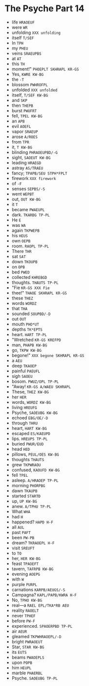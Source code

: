 # The Psyche Part 14

* life `HRAOEUF`
* were `WR`
* unfolding `XXX unfolding`
* itself `T/SEF`
* In `TPH`
* my `PHEU`
* veins `SRAEUPBS`
* at `AT`
* this `TH`
* moment!" `PHOEPLT SKHRAPL KR-GS`
* Yes, `KWRE KW-BG`
* the `-T`
* blossom `PWHROFPL`
* unfolded `XXX unfolded`
* itself, `T/SEF KW-BG`
* and `SKP`
* then `THEPB`
* burst `PWUFRT`
* fell, `TPEL KW-BG`
* an `APB`
* evil `AOEFL`
* vapor `SRAEUP`
* arose `A/ROES`
* from `TPR`
* it, `T KW-BG`
* blinding `PHRAOEUPBD/-G`
* sight, `SAOEUT KW-BG`
* leading `HRAEGD`
* astray `AS/TRAEU`
* fancy; `TPAPB/SEU STPH*FPLT`
* firework `XXX firework`
* of `-F`
* senses `SEPBS/-S`
* went `WEPBT`
* out, `OUT KW-BG`
* it `T`
* became `PWAEUPL`
* dark. `TKARBG TP-PL`
* He `E`
* was `WA`
* again `TKPWEPB`
* his `HEUS`
* own `OEPB`
* room. `RAOPL TP-PL`
* There `THR`
* sat `SAT`
* down `TKOUPB`
* on `OPB`
* bed `PWED`
* collected `KHREBGD`
* thoughts. `THAUTS TP-PL`
* "Fie `KR-GS XXX Fie`
* thee!" `THAOE SKHRAPL KR-GS`
* these `THEZ`
* words `WORDZ`
* that `THA`
* sounded `SOUPBD/-D`
* out `OUT`
* mouth `PHO*UT`
* depths `TK*EPTS`
* heart. `HART TP-PL`
* "Wretched `KR-GS KREFPD`
* man, `PHAPB KW-BG`
* go, `TKPW KW-BG`
* begone!" `XXX begone SKHRAPL KR-GS`
* a `AEU`
* deep `TKAOEP`
* painful `PAEUFL`
* sigh `SAOEU`
* bosom. `PWUZ/OPL TP-PL`
* "Away! `KR-GS A/WAEU SKHRAPL`
* These, `THEZ KW-BG`
* her `HER`
* words, `WORDZ KW-BG`
* living `HREUFG`
* Psyche, `SAOEUBG KW-BG`
* echoed `EBG/OE/-D`
* through `THRU`
* heart, `HART KW-BG`
* escaped `ES/KAEUPD`
* lips. `HREUPS TP-PL`
* buried `PWUR/EUD`
* head `HED`
* pillows, `PEUL/OES KW-BG`
* thoughts `THAUTS`
* grew `TKPWRAOU`
* confused, `KAOUFD KW-BG`
* fell `TPEL`
* asleep. `A/HRAOEP TP-PL`
* morning `PHORPBG`
* dawn `TKAUPB`
* started `STARTD`
* up, `UP KW-BG`
* anew. `A/TPHU TP-PL`
* What `WHA`
* had `H`
* happened? `HAPD H-F`
* all `AUL`
* past `PAFT`
* been `PW-PB`
* dream? `TKRAOEPL H-F`
* visit `SREUFT`
* to `TO`
* her, `HER KW-BG`
* feast `TPAOEFT`
* tavern, `TAFRPB KW-BG`
* evening `AOEPG`
* with `W`
* purple `PURPL`
* carnations `KARPB/AEUGS/-S`
* Campagna? `KAPL/PAPB/KWRA H-F`
* No, `TPHO KW-BG`
* real—a `RAEL EPL/TKA*RB AEU`
* reality `RAOELT`
* never `TPHEF`
* before `PW-F`
* experienced. `SPAOERPBD TP-PL`
* air `AEUR`
* gleamed `TKPWHRAOEPL/-D`
* bright `PWRAOEUT`
* Star, `STAR KW-BG`
* its `EUTS`
* beams `PWAOEPLS`
* upon `POPB`
* him `HEUPL`
* marble `PHAERBL`
* Psyche. `SAOEUBG TP-PL`
